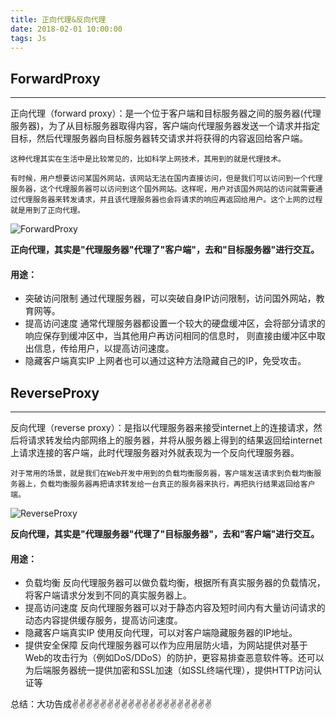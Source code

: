 ```yaml
---
title: 正向代理&反向代理
date: 2018-02-01 10:00:00
tags: Js
--- 
```


<meta name="referrer" content="no-referrer"/>

## ForwardProxy
---

正向代理（forward proxy）：是一个位于客户端和目标服务器之间的服务器(代理服务器)，为了从目标服务器取得内容，客户端向代理服务器发送一个请求并指定目标，然后代理服务器向目标服务器转交请求并将获得的内容返回给客户端。


```
这种代理其实在生活中是比较常见的，比如科学上网技术，其用到的就是代理技术。

有时候，用户想要访问某国外网站，该网站无法在国内直接访问，但是我们可以访问到一个代理服务器，这个代理服务器可以访问到这个国外网站。这样呢，用户对该国外网站的访问就需要通过代理服务器来转发请求，并且该代理服务器也会将请求的响应再返回给用户。这个上网的过程就是用到了正向代理。

```

![ForwardProxy](https://img2018.cnblogs.com/blog/612653/201902/612653-20190226142038241-1287539351.png)

**正向代理，其实是"代理服务器"代理了"客户端"，去和"目标服务器"进行交互。**
#### 用途：
* 突破访问限制 
  通过代理服务器，可以突破自身IP访问限制，访问国外网站，教育网等。
* 提高访问速度
  通常代理服务器都设置一个较大的硬盘缓冲区，会将部分请求的响应保存到缓冲区中，当其他用户再访问相同的信息时， 则直接由缓冲区中取出信息，传给用户，以提高访问速度。
* 隐藏客户端真实IP
  上网者也可以通过这种方法隐藏自己的IP，免受攻击。

## ReverseProxy
---

反向代理（reverse proxy）：是指以代理服务器来接受internet上的连接请求，然后将请求转发给内部网络上的服务器，并将从服务器上得到的结果返回给internet上请求连接的客户端，此时代理服务器对外就表现为一个反向代理服务器。


```
对于常用的场景，就是我们在Web开发中用到的负载均衡服务器，客户端发送请求到负载均衡服务器上，负载均衡服务器再把请求转发给一台真正的服务器来执行，再把执行结果返回给客户端。

```

![ReverseProxy](https://img2018.cnblogs.com/blog/612653/201902/612653-20190226142038241-1287539351.png)

**反向代理，其实是"代理服务器"代理了"目标服务器"，去和"客户端"进行交互。**
#### 用途：
* 负载均衡 
  反向代理服务器可以做负载均衡，根据所有真实服务器的负载情况，将客户端请求分发到不同的真实服务器上。
* 提高访问速度
  反向代理服务器可以对于静态内容及短时间内有大量访问请求的动态内容提供缓存服务，提高访问速度。
* 隐藏客户端真实IP
  使用反向代理，可以对客户端隐藏服务器的IP地址。
* 提供安全保障
  反向代理服务器可以作为应用层防火墙，为网站提供对基于Web的攻击行为（例如DoS/DDoS）的防护，更容易排查恶意软件等。还可以为后端服务器统一提供加密和SSL加速（如SSL终端代理），提供HTTP访问认证等


总结：大功告成✌️✌️✌️✌️✌️✌️✌️✌️✌️✌️✌️✌️✌️✌️✌️✌️✌️✌️✌️✌️
